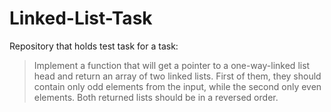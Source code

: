 # Linked-List-Task

Repository that holds test task for a task:<p>
>Implement a function that will get a pointer to a one-way-linked list head and return an array of two linked lists.
First of them, they should contain only odd elements from the input, while the second only even elements. 
Both returned lists should be in a reversed order.
